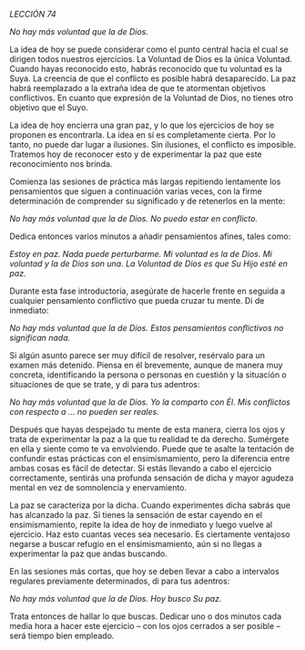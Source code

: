 *LECCIÓN 74*

*No hay más voluntad que la de Dios.*

La idea de hoy se puede considerar como el punto central hacia el cual se dirigen todos nuestros ejercicios. La Voluntad de Dios es la única Voluntad. Cuando hayas reconocido esto, habrás reconocido que tu voluntad es la Suya. La creencia de que el conflicto es posible habrá desaparecido. La paz habrá reemplazado a la extraña idea de que te atormentan objetivos conflictivos. En cuanto que expresión de la Voluntad de Dios, no tienes otro objetivo que el Suyo.

La idea de hoy encierra una gran paz, y lo que los ejercicios de hoy se proponen es encontrarla. La idea en sí es completamente cierta. Por lo tanto, no puede dar lugar a ilusiones. Sin ilusiones, el conflicto es imposible. Tratemos hoy de reconocer esto y de experimentar la paz que este reconocimiento nos brinda.

Comienza las sesiones de práctica más largas repitiendo lentamente los pensamientos que siguen a continuación varias veces, con la firme determinación de comprender su significado y de retenerlos en la mente:

_No hay más voluntad que la de Dios. No puedo estar en conflicto._

Dedica entonces varios minutos a añadir pensamientos afines, tales como:

_Estoy en paz._
_Nada puede perturbarme. Mi voluntad es la de Dios._
_Mi voluntad y la de Dios son una._
_La Voluntad de Dios es que Su Hijo esté en paz._

Durante esta fase introductoria, asegúrate de hacerle frente en seguida a cualquier pensamiento conflictivo que pueda cruzar tu mente. Di de inmediato:

_No hay más voluntad que la de Dios. Estos pensamientos conflictivos no significan nada._

Si algún asunto parece ser muy difícil de resolver, resérvalo para un examen más detenido. Piensa en él brevemente, aunque de manera muy concreta, identificando la persona o personas en cuestión y la situación o situaciones de que se trate, y di para tus adentros:

_No hay más voluntad que la de Dios. Yo la comparto con Él. Mis conflictos con respecto a ... no pueden ser reales._

Después que hayas despejado tu mente de esta manera, cierra los ojos y trata de experimentar la paz a la que tu realidad te da derecho. Sumérgete en ella y siente como te va envolviendo. Puede que te asalte la tentación de confundir estas prácticas con el ensimismamiento, pero la diferencia entre ambas cosas es fácil de detectar. Si estás llevando a cabo el ejercicio correctamente, sentirás una profunda sensación de dicha y mayor agudeza mental en vez de somnolencia y enervamiento.

La paz se caracteriza por la dicha. Cuando experimentes dicha sabrás que has alcanzado la paz. Si tienes la sensación de estar cayendo en el ensimismamiento, repite la idea de hoy de inmediato y luego vuelve al ejercicio. Haz esto cuantas veces sea necesario. Es ciertamente ventajoso negarse a buscar refugio en el ensimismamiento, aún si no llegas a experimentar la paz que andas buscando.

En las sesiones más cortas, que hoy se deben llevar a cabo a intervalos regulares previamente determinados, di para tus adentros:

_No hay más voluntad que la de Dios. Hoy busco Su paz._

Trata entonces de hallar lo que buscas. Dedicar uno o dos minutos cada media hora a hacer este ejercicio – con los ojos cerrados a ser posible – será tiempo bien empleado.